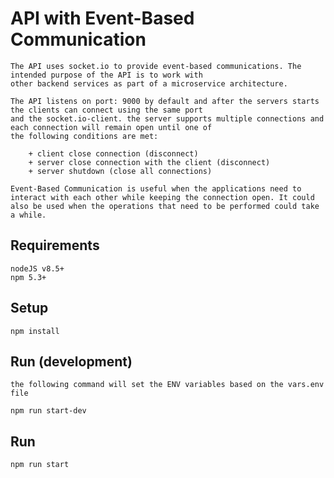 # API with Event-Based Communication

	The API uses socket.io to provide event-based communications. The intended purpose of the API is to work with 
	other backend services as part of a microservice architecture.

	The API listens on port: 9000 by default and after the servers starts the clients can connect using the same port 
	and the socket.io-client. the server supports multiple connections and each connection will remain open until one of
	the following conditions are met:

		+ client close connection (disconnect)
		+ server close connection with the client (disconnect)
		+ server shutdown (close all connections)

	Event-Based Communication is useful when the applications need to interact with each other while keeping the connection open. It could also be used when the operations that need to be performed could take a while.

## Requirements

	nodeJS v8.5+
	npm 5.3+

## Setup

	npm install

## Run (development)

	the following command will set the ENV variables based on the vars.env file

	npm run start-dev

## Run

	npm run start
	